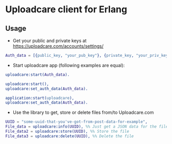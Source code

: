 # Uploadcare client for Erlang

## Usage
- Get your public and private keys at https://uploadcare.com/accounts/settings/

```erlang
Auth_data = [{public_key, "your_pub_key"}, {private_key, "your_priv_key"}].
```

- Start uploadcare app (following examples are equal):

```erlang
uploadcare:start(Auth_data).
```

```erlang
uploadcare:start(),
uploadcare:set_auth_data(Auth_data).
```

```erlang
application:start(uploadcare),
uploadcare:set_auth_data(Auth_data).
```

- Use the library to get, store or delete files from/to Uploadcare.com

```erlang
UUID = "some-uuid-that-you've-got-from-post-data-for-example",
File_data = uploadcare:info(UUID), %% Just get a JSON data for the file
File_data2 = uploadcare:store(UUID), %% Store the file
File_data3 = uploadcare:delete(UUID), %% Delete the file
```

